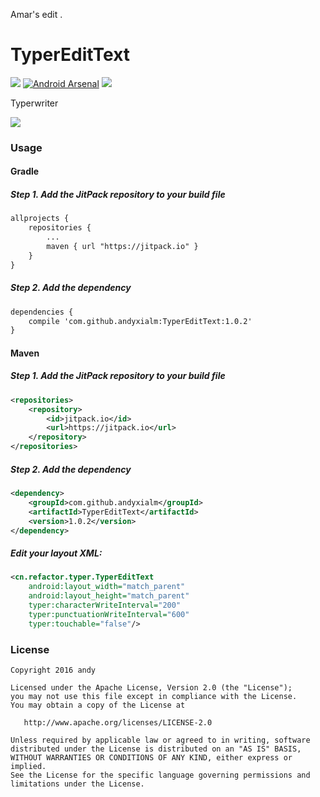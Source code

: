 Amar's edit . 
# TyperEditText
[![](https://jitpack.io/v/andyxialm/TyperEditText.svg)](https://jitpack.io/#andyxialm/TyperEditText)
[![Android Arsenal](https://img.shields.io/badge/Android%20Arsenal-TyperEditText-brightgreen.svg?style=flat)]()
<a href="http://www.methodscount.com/?lib=com.github.andyxialm%3ATyperEditText%3A1.0.2"><img src="https://img.shields.io/badge/Methods and size-57 | 7 KB-e91e63.svg"/></a>

Typerwriter

![](https://github.com/andyxialm/TyperEditText/blob/master/art/screenshot.gif?raw=true)
### Usage

#### Gradle
##### Step 1. Add the JitPack repository to your build file
~~~ xml
allprojects {
    repositories {
        ...
        maven { url "https://jitpack.io" }
    }
}
~~~

##### Step 2. Add the dependency
~~~ xml
dependencies {
    compile 'com.github.andyxialm:TyperEditText:1.0.2'
}
~~~

#### Maven
##### Step 1. Add the JitPack repository to your build file
~~~ xml
<repositories>
	<repository>
	    <id>jitpack.io</id>
	    <url>https://jitpack.io</url>
	</repository>
</repositories>
~~~

##### Step 2. Add the dependency
~~~ xml
<dependency>
    <groupId>com.github.andyxialm</groupId>
    <artifactId>TyperEditText</artifactId>
    <version>1.0.2</version>
</dependency>
~~~

##### Edit your layout XML:

~~~ xml
<cn.refactor.typer.TyperEditText
    android:layout_width="match_parent"
    android:layout_height="match_parent"
    typer:characterWriteInterval="200"
    typer:punctuationWriteInterval="600"
    typer:touchable="false"/>
~~~

### License

    Copyright 2016 andy

    Licensed under the Apache License, Version 2.0 (the "License");
    you may not use this file except in compliance with the License.
    You may obtain a copy of the License at

       http://www.apache.org/licenses/LICENSE-2.0

    Unless required by applicable law or agreed to in writing, software
    distributed under the License is distributed on an "AS IS" BASIS,
    WITHOUT WARRANTIES OR CONDITIONS OF ANY KIND, either express or implied.
    See the License for the specific language governing permissions and
    limitations under the License.
